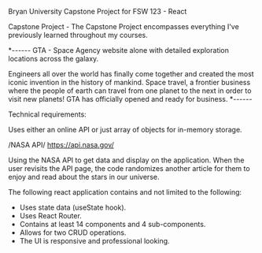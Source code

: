 Bryan University Capstone Project for FSW 123 - React 

Capstone Project - The Capstone Project encompasses everything I've previously learned throughout my courses.


*------
GTA - Space Agency website alone with detailed exploration locations across the galaxy.

Engineers all over the world has finally come together and created the most iconic invention in the history of mankind. Space travel, a frontier business where the people of earth can travel from one planet to the next in order to visit new planets! GTA has officially opened and ready for business. 
*------


<!-- ///////////////////////////// -->

Technical requirements:

Uses either an online API or just array of objects for in-memory storage.

/NASA API/
https://api.nasa.gov/

Using the NASA API to get data and display on the application. When the user revisits the API page, the code randomizes another article for them to enjoy and read about the stars in our universe. 

The following react application contains and not limited to the following: 

 - Uses state data (useState hook).
 - Uses React Router.
 - Contains at least 14 components and 4 sub-components.
 - Allows for  two CRUD operations.
 - The UI is responsive and professional looking.




